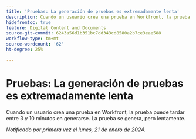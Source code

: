 ```yaml
---
title: 'Pruebas: La generación de pruebas es extremadamente lenta'
description: Cuando un usuario crea una prueba en Workfront, la prueba puede tardar entre 3 y 10 minutos en generarse. La prueba se genera, pero lentamente.
hidefromtoc: true
feature: Digital Content and Documents
source-git-commit: 6243a56d1b351bc7dd343cd8580a2b7ce3eae588
workflow-type: tm+mt
source-wordcount: '62'
ht-degree: 25%

---
```



# Pruebas: La generación de pruebas es extremadamente lenta

Cuando un usuario crea una prueba en Workfront, la prueba puede tardar entre 3 y 10 minutos en generarse. La prueba se genera, pero lentamente.

_Notificado por primera vez el lunes, 21 de enero de 2024._
